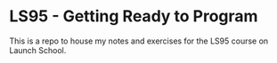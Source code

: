 # LS95 - Getting Ready to Program
This is a repo to house my notes and exercises for the LS95 course on Launch School.
